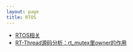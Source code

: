 ```yaml
---
layout: page
title: RTOS
---
```

<div class="">
    <ul class="hide">
        <li><a href="https://www.zybuluo.com/lanxinyuchs/note/39631">RTOS相关</a></li>
		<li><a href="https://www.zybuluo.com/lanxinyuchs/note/39772">RT-Thread源码分析：rt_mutex里owner的作用</a></li>
    </ul>
</div>